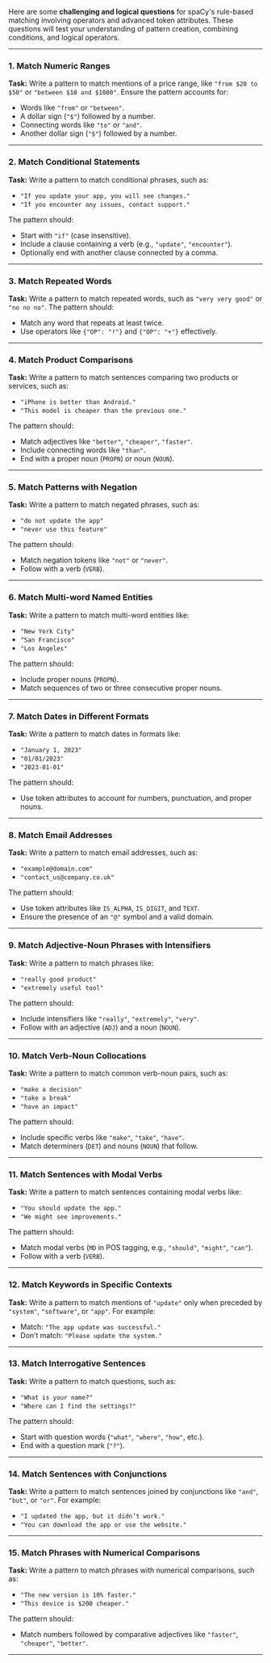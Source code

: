 Here are some **challenging and logical questions** for spaCy's rule-based matching involving operators and advanced token attributes. These questions will test your understanding of pattern creation, combining conditions, and logical operators.

---

### **1. Match Numeric Ranges**
**Task:**
Write a pattern to match mentions of a price range, like `"from $20 to $50"` or `"between $10 and $1000"`. Ensure the pattern accounts for:
- Words like `"from"` or `"between"`.
- A dollar sign (`"$"`) followed by a number.
- Connecting words like `"to"` or `"and"`.
- Another dollar sign (`"$"`) followed by a number.

---

### **2. Match Conditional Statements**
**Task:**
Write a pattern to match conditional phrases, such as:
- `"If you update your app, you will see changes."`
- `"If you encounter any issues, contact support."`

The pattern should:
- Start with `"if"` (case insensitive).
- Include a clause containing a verb (e.g., `"update"`, `"encounter"`).
- Optionally end with another clause connected by a comma.

---

### **3. Match Repeated Words**
**Task:**
Write a pattern to match repeated words, such as `"very very good"` or `"no no no"`. The pattern should:
- Match any word that repeats at least twice.
- Use operators like `{"OP": "!"}` and `{"OP": "+"}` effectively.

---

### **4. Match Product Comparisons**
**Task:**
Write a pattern to match sentences comparing two products or services, such as:
- `"iPhone is better than Android."`
- `"This model is cheaper than the previous one."`

The pattern should:
- Match adjectives like `"better"`, `"cheaper"`, `"faster"`.
- Include connecting words like `"than"`.
- End with a proper noun (`PROPN`) or noun (`NOUN`).

---

### **5. Match Patterns with Negation**
**Task:**
Write a pattern to match negated phrases, such as:
- `"do not update the app"`
- `"never use this feature"`

The pattern should:
- Match negation tokens like `"not"` or `"never"`.
- Follow with a verb (`VERB`).

---

### **6. Match Multi-word Named Entities**
**Task:**
Write a pattern to match multi-word entities like:
- `"New York City"`
- `"San Francisco"`
- `"Los Angeles"`

The pattern should:
- Include proper nouns (`PROPN`).
- Match sequences of two or three consecutive proper nouns.

---

### **7. Match Dates in Different Formats**
**Task:**
Write a pattern to match dates in formats like:
- `"January 1, 2023"`
- `"01/01/2023"`
- `"2023-01-01"`

The pattern should:
- Use token attributes to account for numbers, punctuation, and proper nouns.

---

### **8. Match Email Addresses**
**Task:**
Write a pattern to match email addresses, such as:
- `"example@domain.com"`
- `"contact_us@company.co.uk"`

The pattern should:
- Use token attributes like `IS_ALPHA`, `IS_DIGIT`, and `TEXT`.
- Ensure the presence of an `"@"` symbol and a valid domain.

---

### **9. Match Adjective-Noun Phrases with Intensifiers**
**Task:**
Write a pattern to match phrases like:
- `"really good product"`
- `"extremely useful tool"`

The pattern should:
- Include intensifiers like `"really"`, `"extremely"`, `"very"`.
- Follow with an adjective (`ADJ`) and a noun (`NOUN`).

---

### **10. Match Verb-Noun Collocations**
**Task:**
Write a pattern to match common verb-noun pairs, such as:
- `"make a decision"`
- `"take a break"`
- `"have an impact"`

The pattern should:
- Include specific verbs like `"make"`, `"take"`, `"have"`.
- Match determiners (`DET`) and nouns (`NOUN`) that follow.

---

### **11. Match Sentences with Modal Verbs**
**Task:**
Write a pattern to match sentences containing modal verbs like:
- `"You should update the app."`
- `"We might see improvements."`

The pattern should:
- Match modal verbs (`MD` in POS tagging, e.g., `"should"`, `"might"`, `"can"`).
- Follow with a verb (`VERB`).

---

### **12. Match Keywords in Specific Contexts**
**Task:**
Write a pattern to match mentions of `"update"` only when preceded by `"system"`, `"software"`, or `"app"`. For example:
- Match: `"The app update was successful."`
- Don’t match: `"Please update the system."`

---

### **13. Match Interrogative Sentences**
**Task:**
Write a pattern to match questions, such as:
- `"What is your name?"`
- `"Where can I find the settings?"`

The pattern should:
- Start with question words (`"what"`, `"where"`, `"how"`, etc.).
- End with a question mark (`"?"`).

---

### **14. Match Sentences with Conjunctions**
**Task:**
Write a pattern to match sentences joined by conjunctions like `"and"`, `"but"`, or `"or"`. For example:
- `"I updated the app, but it didn’t work."`
- `"You can download the app or use the website."`

---

### **15. Match Phrases with Numerical Comparisons**
**Task:**
Write a pattern to match phrases with numerical comparisons, such as:
- `"The new version is 10% faster."`
- `"This device is $200 cheaper."`

The pattern should:
- Match numbers followed by comparative adjectives like `"faster"`, `"cheaper"`, `"better"`.  

--- 